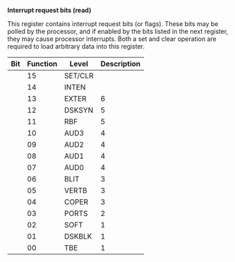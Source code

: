 **Interrupt request bits (read)**

This register contains interrupt request bits (or flags). These bits may be polled by the processor, and if enabled by the bits listed in the next register, they may cause processor interrupts. Both a set and clear operation are required to load arbitrary data into this register.

| Bit| Function| Level| Description  |
|---|---|---|---  |
||15| SET/CLR| | Set/clear control bit. Determines if bits written with a 1 get set or cleared. Bits written with a zero are always unchanged.  |
||14| INTEN| | Master interrupt (enable only, no request)  |
||13| EXTER| 6| External interrupt  |
||12| DSKSYN| 5| Disk sync register (DSKSYNC) matches disk  |
||11| RBF| 5| Serial port receive buffer full  |
||10| AUD3| 4| Audio channel 3 block finished  |
||09| AUD2| 4| Audio channel 2 block finished  |
||08| AUD1| 4| Audio channel 1 block finished  |
||07| AUD0| 4| Audio channel 0 block finished  |
||06| BLIT| 3| Blitter has finished  |
||05| VERTB| 3| Start of vertical blank  |
||04| COPER| 3| Coprocessor  |
||03| PORTS| 2| I/O Ports and timers  |
||02| SOFT| 1| Reserved for software initiated interrupt.  |
||01| DSKBLK| 1| Disk block finished  |
||00| TBE| 1| Serial port transmit buffer empty|

